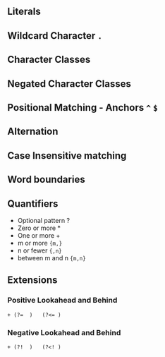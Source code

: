 

## Literals

## Wildcard Character  `.`

## Character Classes

## Negated Character Classes

## Positional Matching - Anchors  `^` `$`


## Alternation

## Case Insensitive matching

## Word boundaries

## Quantifiers
   + Optional pattern ?
   + Zero or more  *
   + One or more  \+
   + m or more   `{m,}`
   + n or fewer   `{,n}`
   + between m and n  `{m,n}`



## Extensions

### Positive Lookahead and Behind
    + (?=  )   (?<= )
	
### Negative Lookahead and Behind
    + (?!  )   (?<! )	
